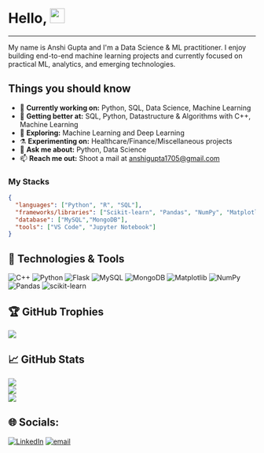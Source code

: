 <!-- Header -->

# Hello, <img src="https://raw.githubusercontent.com/devmahmud/devmahmud/master/wave.gif" width="30" height="30">

---

<!-- Short intro -->
My name is Anshi Gupta and I'm a Data Science & ML practitioner. I enjoy building end-to-end machine learning projects and currently focused on practical ML, analytics, and emerging technologies.

## Things you should know

- 🔭 <b>Currently working on:</b> Python, SQL, Data Science, Machine Learning
- 🌱 <b>Getting better at:</b> SQL, Python, Datastructure & Algorithms with C++, Machine Learning
- 🤔 <b>Exploring:</b> Machine Learning and Deep Learning
- ⚗️ <b>Experimenting on:</b> Healthcare/Finance/Miscellaneous projects
- 💬 <b>Ask me about:</b> Python, Data Science
- 📫 <b>Reach me out:</b> Shoot a mail at <a href="mailto:anshigupta1705@gmail.com" target="_blank">anshigupta1705@gmail.com</a>


### My Stacks
```json
{
  "languages": ["Python", "R", "SQL"],
  "frameworks/libraries": ["Scikit-learn", "Pandas", "NumPy", "Matplotlib", "Seaborn","Flask"],
  "database": ["MySQL","MongoDB"],
  "tools": ["VS Code", "Jupyter Notebook"]
}
```


## 🔧 Technologies & Tools
![C++](https://img.shields.io/badge/c++-%2300599C.svg?style=for-the-badge&logo=c%2B%2B&logoColor=white) ![Python](https://img.shields.io/badge/python-3670A0?style=for-the-badge&logo=python&logoColor=ffdd54) ![Flask](https://img.shields.io/badge/flask-%23000.svg?style=for-the-badge&logo=flask&logoColor=white) ![MySQL](https://img.shields.io/badge/mysql-4479A1.svg?style=for-the-badge&logo=mysql&logoColor=white) ![MongoDB](https://img.shields.io/badge/MongoDB-%234ea94b.svg?style=for-the-badge&logo=mongodb&logoColor=white) ![Matplotlib](https://img.shields.io/badge/Matplotlib-%23ffffff.svg?style=for-the-badge&logo=Matplotlib&logoColor=black) ![NumPy](https://img.shields.io/badge/numpy-%23013243.svg?style=for-the-badge&logo=numpy&logoColor=white) ![Pandas](https://img.shields.io/badge/pandas-%23150458.svg?style=for-the-badge&logo=pandas&logoColor=white) ![scikit-learn](https://img.shields.io/badge/scikit--learn-%23F7931E.svg?style=for-the-badge&logo=scikit-learn&logoColor=white)
 ## 🏆 GitHub Trophies
![](https://github-profile-trophy.vercel.app/?username=anshiiig&theme=radical&no-frame=false&no-bg=true&margin-w=4)
## &#x1f4c8; GitHub Stats
![](https://github-readme-stats.vercel.app/api?username=anshiiig&theme=dark&hide_border=false&include_all_commits=true&count_private=false)<br/>
![](https://nirzak-streak-stats.vercel.app/?user=anshiiig&theme=dark&hide_border=false)<br/>
![](https://github-readme-stats.vercel.app/api/top-langs/?username=anshiiig&theme=dark&hide_border=false&include_all_commits=true&count_private=false&layout=compact)

## 🌐 Socials:
[![LinkedIn](https://img.shields.io/badge/LinkedIn-%230077B5.svg?logo=linkedin&logoColor=white)](https://linkedin.com/in/anshi-gupta-29b01b2a1) [![email](https://img.shields.io/badge/Email-D14836?logo=gmail&logoColor=white)](mailto:anshigupta1705@gmail.com) 
